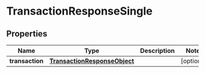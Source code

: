 

# TransactionResponseSingle

## Properties

Name | Type | Description | Notes
------------ | ------------- | ------------- | -------------
**transaction** | [**TransactionResponseObject**](TransactionResponseObject.md) |  |  [optional]




